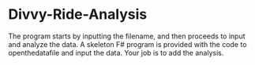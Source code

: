 # Divvy-Ride-Analysis

The program starts by inputting the filename, and then proceeds to input and analyze the data.  A skeleton F# program is provided with the code to openthedatafile and input the data.  Your job is to add the analysis.
